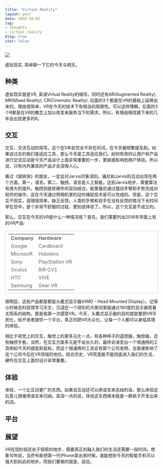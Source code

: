 ```yaml
---
title: "Virtual Reality"
layout: post
date: 2016-10-03
tag:
- thoughts
- virtual reality
blog: true
star: false
---
```


<img src="{{site.url}}/assets/images/vr.jpg" />

虚拟现实, 简单聊一下它的今天与明天。

## 种类

虚拟现实就是VR, 英语Virtual Reality的缩写。同时还有AR(Augmented Reality), MR(Mixed Reality), CR(Cinematic Reality). 后面的3个都是在VR的基础上延伸出来的。理由很简单，VR在今天的技术下有相当的局限性。可以这样理解，后面的3个R都是在VR的概念上加以改变来服务当下的需求。所以，有理由相信接下来的几年会出现更多的R。

## 交互

交互，交流互动的简写。这个在5年前完全不存在的词，在今天被频繁提及到。如果说过去的我们是适应工具，那么今天是工具适应我们。如何有效的让用户和产品进行交流互动是今天产品设计上面非常重要的一步，更直接影响到用户体验。所以说，只有内外兼具的产品才会深得人心。

看过《钢铁侠》的朋友，一定会对Jarvis印象深刻。骚尼和Jarvis的互动出现在两个方面。第一，语言。第二，触控。语言是人工智能，达到Jarvis地步，需要算法有很大的提升。触控则是软硬件的双向结合。剧里骚尼通过摆动手臂和手势完成对软件的操作，这在今天通过照相机里的动作捕捉技术是可以完成的。但是，这个交互不现实，道理很简单，缺乏反馈。人类的手臂和双手在没有反馈的情况下长时间举在空中，是个非常不舒服的过程，更别说体验了。所以，这个交互是不成立的。

那么，交互在今天的VR是什么一种情况呢？首先，我们需要列出2016年市面上有的VR产品:

<table align="center" style="border:1px solid lightgray; width:100%; color:#666; padding:10px;">
    <tr>
      <td align="left"><b>Company</b></td>
      <td align="left"><b>Hardware</b></td>
    </tr>
    <tr>
      <td align="left">Google</td>
      <td align="left">Cardboard</td>
    </tr>
    <tr>
      <td align="left">Microsoft</td>
      <td align="left">Hololens</td>
    </tr>
    <tr>
      <td align="left">Sony</td>
      <td align="left">PlayStation VR</td>
    </tr>
    <tr>
      <td align="left">Oculus</td>
      <td align="left">Rift CV1</td>
    </tr>
    <tr>
      <td align="left">HTC</td>
      <td align="left">VIVE</td>
    </tr>
    <tr>
      <td align="left">Samsung</td>
      <td align="left">Gear VR</td>
    </tr>
</table>

很明显，这些产品都是都是头戴式显示器(HMD - Head Mounted Display）。记得小时候去科技馆学习天文，沉浸在一个球形的大房间里面通过180度的显示器观看太阳系的结构，那是我第一次感受VR。今天，头戴式显示器的目的就是要把VR平民化，给开发者提供一个平台，真正的把VR大众化，让每一个人都可以身临其境的体验。

相比于视觉上的交互，触觉上的更多元化一点。有各种样子的遥控器，触控器，还有触控手套。当然，在交互方面多元是不会长久的，最终会演变出一个很通用的工具例如今天的键盘和鼠标。而这个很通用的工具会有那个公司发明，会直接影响了这个公司今后在VR领域的地位。结合历史，VR究竟能不能彻底进入我们的生活，硬件在交互上面的设计非常重要。

## 体验

体验，一个比互动更广的东西。如果说互动还可以用语言来总结的话，那么体验这玩意儿很难用语言来归纳。高深一点的说，体验这东西根本就是一群疯子开发出来的词。

## 平台


## 展望

VR在现阶段还处于探索的地步，需要真正的融入我们的生活还需要一段时间。想象10年前，当乔布斯把第一代iPhone拿出来时候，谁能想到今天的智能手机可以强大到如此的地步。而我们要做的就是，适应。
